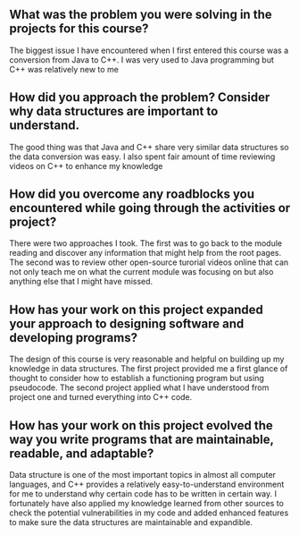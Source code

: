 ## What was the problem you were solving in the projects for this course?
The biggest issue I have encountered when I first entered this course was a conversion from Java to C++. I was very used to Java programming but C++ was relatively new to me

## How did you approach the problem? Consider why data structures are important to understand.
The good thing was that Java and C++ share very similar data structures so the data conversion was easy. I also spent fair amount of time reviewing videos on C++ to enhance my knowledge

## How did you overcome any roadblocks you encountered while going through the activities or project?
There were two approaches I took. The first was to go back to the module reading and discover any information that might help from the root pages. The second was to review other open-source turorial videos online that can not only teach me on what the current module was focusing on but also anything else that I might have missed.

## How has your work on this project expanded your approach to designing software and developing programs?
The design of this course is very reasonable and helpful on building up my knowledge in data structures. The first project provided me a first glance of thought to consider how to establish a functioning program but using pseudocode. The second project applied what I have understood from project one and turned everything into C++ code. 

## How has your work on this project evolved the way you write programs that are maintainable, readable, and adaptable?
Data structure is one of the most important topics in almost all computer languages, and C++ provides a relatively easy-to-understand environment for me to understand why certain code has to be written in certain way. I fortunately have also applied my knowledge learned from other sources to check the potential vulnerabilities in my code and added enhanced features to make sure the data structures are maintainable and expandible.
